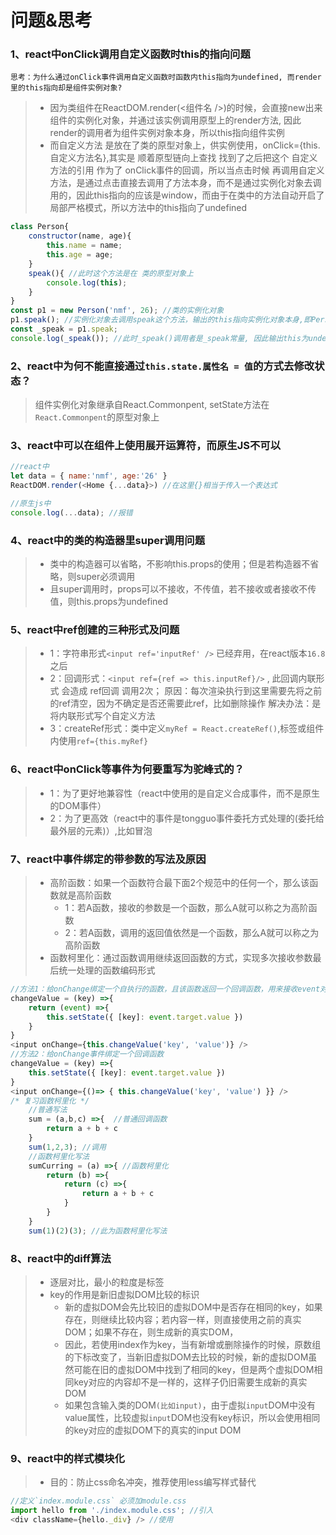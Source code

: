 # 问题&思考

### 1、react中onClick调用自定义函数时this的指向问题
`思考：为什么通过onClick事件调用自定义函数时函数内this指向为undefined, 而render里的this指向却是组件实例对象?`
>   - 因为类组件在ReactDOM.render(<组件名 />)的时候，会直接new出来组件的实例化对象，并通过该实例调用原型上的render方法,
因此render的调用者为组件实例对象本身，所以this指向组件实例
>   - 而自定义方法 是放在了类的原型对象上，供实例使用，onClick={this.自定义方法名},其实是 顺着原型链向上查找
>   找到了之后把这个 自定义方法的引用 作为了 onClick事件的回调，所以当点击时候 再调用自定义方法，是通过点击直接去调用了方法本身，而不是通过实例化对象去调用的，因此this指向的应该是window，而由于在类中的方法自动开启了局部严格模式，所以方法中的this指向了undefined

```js
class Person{
    constructor(name, age){
        this.name = name;
        this.age = age;
    }
    speak(){ //此时这个方法是在 类的原型对象上
        console.log(this);
    }
}
const p1 = new Person('nmf', 26); //类的实例化对象
p1.speak(); //实例化对象去调用speak这个方法，输出的this指向实例化对象本身,即Person实例
const _speak = p1.speak;
console.log(_speak()); //此时_speak()调用者是_speak常量, 因此输出this为undefined
```

### 2、react中为何不能直接通过`this.state.属性名 = 值`的方式去修改状态？
>   组件实例化对象继承自React.Commonpent, setState方法在`React.Commonpent`的原型对象上

### 3、react中可以在组件上使用展开运算符，而原生JS不可以
```js
//react中
let data = { name:'nmf', age:'26' }
ReactDOM.render(<Home {...data}>) //在这里{}相当于传入一个表达式

//原生js中
console.log(...data); //报错
```

### 4、react中的类的构造器里super调用问题
>   - 类中的构造器可以省略，不影响this.props的使用；但是若构造器不省略，则super必须调用
>   - 且super调用时，props可以不接收，不传值，若不接收或者接收不传值，则this.props为undefined

### 5、react中ref创建的三种形式及问题
>   - 1：字符串形式`<input ref='inputRef' />` 已经弃用，在react版本`16.8`之后
>   - 2：回调形式：`<input ref={ref => this.inputRef}/>` , 此回调内联形式 会造成 ref回调 调用2次；
      原因：每次渲染执行到这里需要先将之前的ref清空，因为不确定是否还需要此ref，比如删除操作
      解决办法：是将内联形式写个自定义方法
>   - 3：createRef形式：类中定义`myRef = React.createRef()`,标签或组件内使用`ref={this.myRef}`

### 6、react中onClick等事件为何要重写为驼峰式的？
>   - 1：为了更好地兼容性（react中使用的是自定义合成事件，而不是原生的DOM事件）
>   - 2：为了更高效（react中的事件是tongguo事件委托方式处理的(委托给最外层的元素)）,比如冒泡

### 7、react中事件绑定的带参数的写法及原因
>   - 高阶函数：如果一个函数符合最下面2个规范中的任何一个，那么该函数就是高阶函数
>     - 1：若A函数，接收的参数是一个函数，那么A就可以称之为高阶函数
>     - 2：若A函数，调用的返回值依然是一个函数，那么A就可以称之为高阶函数
>   - 函数柯里化：通过函数调用继续返回函数的方式，实现多次接收参数最后统一处理的函数编码形式
```js
//方法1：给onChange绑定一个自执行的函数，且该函数返回一个回调函数，用来接收event对象，此方式为 高阶函数
changeValue = (key) =>{
    return (event) =>{
        this.setState({ [key]: event.target.value })
    }
}
<input onChange={this.changeValue('key', 'value')} />
//方法2：给onChange事件绑定一个回调函数
changeValue = (key) =>{
    this.setState({ [key]: event.target.value })
}
<input onChange={()=> { this.changeValue('key', 'value') }} />
/* 复习函数柯里化 */
    //普通写法
    sum = (a,b,c) =>{  //普通回调函数
        return a + b + c 
    }
    sum(1,2,3); //调用
    //函数柯里化写法
    sumCurring = (a) =>{ //函数柯里化
        return (b) =>{
            return (c) =>{
                return a + b + c
            }
        }
    }
    sum(1)(2)(3); //此为函数柯里化写法
```

### 8、react中的diff算法
>   - 逐层对比，最小的粒度是标签
>   - key的作用是新旧虚拟DOM比较的标识
>       - 新的虚拟DOM会先比较旧的虚拟DOM中是否存在相同的key，如果存在，则继续比较内容；若内容一样，则直接使用之前的真实DOM；如果不存在，则生成新的真实DOM，
>       - 因此，若使用index作为key，当有新增或删除操作的时候，原数组的下标改变了，当新旧虚拟DOM去比较的时候，新的虚拟DOM虽然可能在旧的虚拟DOM中找到了相同的key，但是两个虚拟DOM相同key对应的内容却不是一样的，这样子仍旧需要生成新的真实DOM
>       - 如果包含输入类的DOM`(比如input)`，由于虚拟`input`DOM中没有value属性，比较虚拟`input`DOM也没有key标识，所以会使用相同的key对应的虚拟DOM下的真实的input DOM

### 9、react中的样式模块化
>   - 目的：防止css命名冲突，推荐使用less编写样式替代
```js
//定义`index.module.css` 必须加module.css
import hello from './index.module.css'; //引入
<div className={hello._div} /> //使用
```
